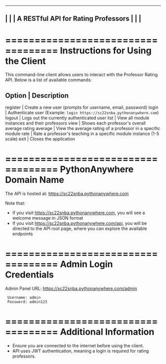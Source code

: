 -------------------------------------------------------
|                                                     |
|         A RESTful API for Rating Professors         |
|                                                     |
-------------------------------------------------------


===================================
 Instructions for Using the Client
===================================

This command-line client allows users to interact with the Professor Rating API. Below is a list of available commands:


Option        | Description
---------------------------------------------------------------------------------------------
register      | Create a new user (prompts for username, email, password)
login <URL>   | Authenticate user (Example: `login https://sc22snba.pythonanywhere.com`)
logout        | Logs out the currently authenticated user
list          | View all module instances and their professors
view          | Shows each professor's overall average rating
average       | View the average rating of a professor in a specific module
rate          | Rate a professor's teaching in a specific module instance (1-5 scale)
exit          | Closes the application


===================================
    PythonAnywhere Domain Name
===================================

The API is hosted at: https://sc22snba.pythonanywhere.com

Note that:
- If you visit https://sc22snba.pythonanywhere.com, you will see a welcome message in JSON format
- If you visit https://sc22snba.pythonanywhere.com/api, you will be directed to the API root page, where you can explore the available endpoints


===================================
      Admin Login Credentials
===================================

Admin Panel URL: https://sc22snba.pythonanywhere.com/admin

	 Username: admin
	 Password: admin123


===================================
      Additional Information
===================================

- Ensure you are connected to the internet before using the client.
- API uses JWT authentication, meaning a login is required for rating professors.
